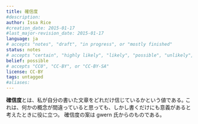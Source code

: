 ```yaml
---
title: 確信度
#description: 
author: Issa Rice
#creation_date: 2015-01-17
#last_major-revision_date: 2015-01-17
language: ja
# accepts "notes", "draft", "in progress", or "mostly finished"
status: notes
# accepts "certain", "highly likely", "likely", "possible", "unlikely", "highly unlikely", "remote", "impossible", "log", "emotional", or "fiction"
belief: possible
# accepts "CC0", "CC-BY", or "CC-BY-SA"
license: CC-BY
tags: untagged
#aliases: 
---
```


**確信度**とは、私が自分の書いた文章をどれだけ信じているかという値である｡
これは、何かの概念が間違っていると思っても、しかし書くだけにも意義があると考えたときに役に立つ。
確信度の案は gwern 氏からのものである｡
